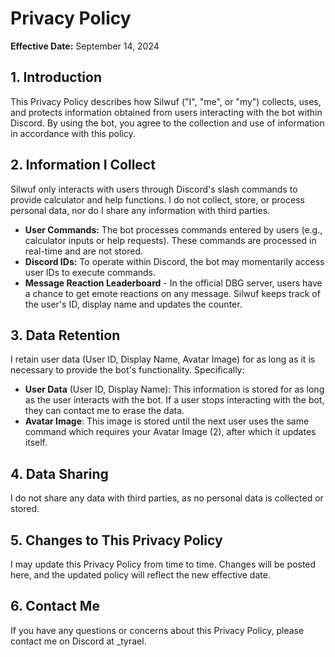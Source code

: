 # Privacy Policy

**Effective Date:** September 14, 2024

## 1. Introduction  
This Privacy Policy describes how Silwuf ("I", "me", or "my") collects, uses, and protects information obtained from users interacting with the bot within Discord. By using the bot, you agree to the collection and use of information in accordance with this policy.

## 2. Information I Collect  
Silwuf only interacts with users through Discord's slash commands to provide calculator and help functions. I do not collect, store, or process personal data, nor do I share any information with third parties.

- **User Commands:** The bot processes commands entered by users (e.g., calculator inputs or help requests). These commands are processed in real-time and are not stored.
- **Discord IDs:** To operate within Discord, the bot may momentarily access user IDs to execute commands.
- **Message Reaction Leaderboard** - In the official DBG server, users have a chance to get emote reactions on any message. Silwuf keeps track of the user's ID, display name and updates the counter. 

## 3. Data Retention  
I retain user data (User ID, Display Name, Avatar Image) for as long as it is necessary to provide the bot's functionality. Specifically:
- **User Data** (User ID, Display Name): This information is stored for as long as the user interacts with the bot. If a user stops interacting with the bot, they can contact me to erase the data.
- **Avatar Image**: This image is stored until the next user uses the same command which requires your Avatar Image (2), after which it updates itself.

## 4. Data Sharing  
I do not share any data with third parties, as no personal data is collected or stored.

## 5. Changes to This Privacy Policy  
I may update this Privacy Policy from time to time. Changes will be posted here, and the updated policy will reflect the new effective date.

## 6. Contact Me  
If you have any questions or concerns about this Privacy Policy, please contact me on Discord at _tyrael.
